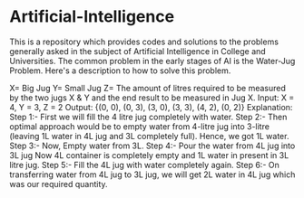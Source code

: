 # Artificial-Intelligence
This is a repository which provides codes and solutions to the problems generally asked in the subject of Artificial Intelligence in College and Universities.
The common problem in the early stages of AI is the Water-Jug Problem.
Here's a description to how to solve this problem.


X= Big Jug
Y= Small Jug
Z= The amount of litres required to be measured by the two jugs X & Y and the end result to be measured in Jug X.
Input: X = 4, Y = 3, Z = 2
Output: {(0, 0), (0, 3), (3, 0), (3, 3), (4, 2), (0, 2)}
Explanation: 
    Step 1:- First we will fill the 4 litre jug completely with water. 
    Step 2:- Then optimal approach would be to empty water from 4-litre jug into 3-litre  (leaving 1L water in 4L jug and 3L completely full). Hence, we got 1L water.
    Step 3:- Now, Empty water from 3L.
    Step 4:- Pour the water from 4L jug into 3L jug Now 4L container is completely empty and 1L water in present in 3L litre jug.
    Step 5:- Fill the 4L jug with water completely again.
    Step 6:- On transferring  water from 4L jug to 3L jug, we will get 2L water in 4L jug which was our required quantity.

